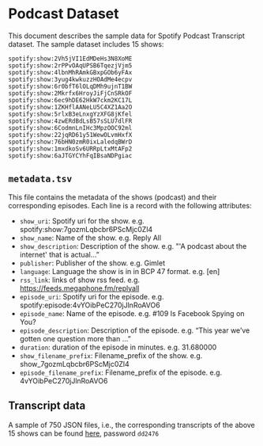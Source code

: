 # Podcast Dataset

This document describes the sample data for Spotify Podcast Transcript dataset. The sample dataset includes 15 shows:
```
spotify:show:2Vh5jVI1EdMDeHs3N8XoME
spotify:show:2rPPvOAqUPSB6TqezjVjm5
spotify:show:4lbnMhRAmkGBxpGOb6yFAx
spotify:show:3yug4kwkuzzHOAdMe4ecpv
spotify:show:6r0bfT6lOLqDMh9ujnT1BW
spotify:show:2Mkrfx6HroyJiFjCnSRkOF
spotify:show:6ec9hDE62HkW7ckm2KC17L
spotify:show:1ZKHflAANeLU5C4XZ1Aa2O
spotify:show:5rlxB3eLnxgYzXFG8jKfel
spotify:show:4zwERdBdLsB57sSLU7dlFR
spotify:show:6CodmnLnIHc3MpzOOC92ml
spotify:show:22jqRD61y51WewOLvmHxfX
spotify:show:76bHN0zmR0ixLaledqBWrD
spotify:show:1mxdkoSv6URRpLtxMtAFp2
spotify:show:6aJTGYCYhFqIBsaNDPgiac
```

## `metadata.tsv`

This file contains the metadata of the shows (podcast) and their corresponding episodes. Each line is a record with the following attributes:
- `show_uri`:  Spotify uri for the show. e.g. spotify:show:7gozmLqbcbr6PScMjc0Zl4
- `show_name`:  Name of the show. e.g. Reply All
- `show_description`: Description of the show. e.g. "'A podcast about the internet' that is actual…”
- `publisher`: Publisher of the show. e.g. Gimlet
- `language`: Language the show is in in BCP 47 format. e.g. [en]
- `rss_link`: links of show rss feed. e.g. https://feeds.megaphone.fm/replyall
- `episode_uri`: Spotify uri for the episode. e.g. spotify:episode:4vYOibPeC270jJlnRoAVO6
- `episode_name`: Name of the episode. e.g. #109 Is Facebook Spying on You?
- `episode_description`: Description of the episode. e.g. “This year we’ve gotten one question more than …”
- `duration`: duration of the episode in minutes. e.g. 31.680000
- `show_filename_prefix`: Filename_prefix of the show. e.g. show_7gozmLqbcbr6PScMjc0Zl4
- `episode_filename_prefix`: Filename_prefix of the episode. e.g. 4vYOibPeC270jJlnRoAVO6

## Transcript data

A sample of 750 JSON files, i.e., the corresponding transcripts of the above 15 shows can be found [here](https://1drv.ms/u/s!AqMVofHWln_dh7Qp2cMc2Ynp7lMZ7A?e=DvMblH), password `dd2476`
